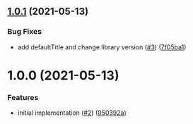 ## [1.0.1](https://github.com/w2-yamaguchi/gatsby-remark-blog-card/compare/v1.0.0...v1.0.1) (2021-05-13)


### Bug Fixes

* add defaultTitle and change library version ([#3](https://github.com/w2-yamaguchi/gatsby-remark-blog-card/issues/3)) ([7f05ba1](https://github.com/w2-yamaguchi/gatsby-remark-blog-card/commit/7f05ba12fee1531cfd9dc38a1502716237ed2333))

# 1.0.0 (2021-05-13)


### Features

* initial implementation ([#2](https://github.com/w2-yamaguchi/gatsby-remark-blog-card/issues/2)) ([050392a](https://github.com/w2-yamaguchi/gatsby-remark-blog-card/commit/050392a911db2d5716c49ca62831f5c7977bc257))
